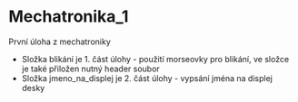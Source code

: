# Mechatronika_1
První úloha z mechatroniky


- Složka blikání je 1. část úlohy - použití morseovky pro blikání, ve složce je také přiložen nutný header soubor
- Složka jmeno_na_displej je 2. část úlohy - vypsání jména na displej desky
